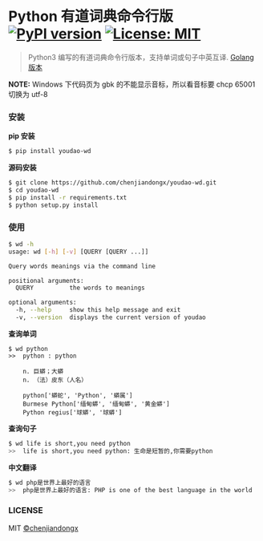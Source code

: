 # Python 有道词典命令行版 [![PyPI version](https://badge.fury.io/py/youdao-wd.svg)](https://badge.fury.io/py/youdao-wd) [![License: MIT](https://img.shields.io/badge/License-MIT-green.svg)](https://opensource.org/licenses/MIT)

> Python3 编写的有道词典命令行版本，支持单词或句子中英互译. [Golang 版本](https://github.com/chenjiandongx/youdao-go)

**NOTE:** Windows 下代码页为 gbk 的不能显示音标，所以看音标要 chcp 65001 切换为 utf-8

### 安装

**pip 安装**
```bash
$ pip install youdao-wd
```

**源码安装**
```bash
$ git clone https://github.com/chenjiandongx/youdao-wd.git
$ cd youdao-wd
$ pip install -r requirements.txt
$ python setup.py install
```

### 使用
```bash
$ wd -h
usage: wd [-h] [-v] [QUERY [QUERY ...]]

Query words meanings via the command line

positional arguments:
  QUERY          the words to meanings

optional arguments:
  -h, --help     show this help message and exit
  -v, --version  displays the current version of youdao
```

**查询单词**
```
$ wd python
>>  python : python

    n. 巨蟒；大蟒
    n. （法）皮东（人名）

    python['蟒蛇', 'Python', '蟒属']
    Burmese Python['缅甸蟒', '缅甸蟒', '黄金蟒']
    Python regius['球蟒', '球蟒']
```

**查询句子**
```bash
$ wd life is short,you need python
>>  life is short,you need python: 生命是短暂的,你需要python
```

**中文翻译**
```bash
$ wd php是世界上最好的语言
>>  php是世界上最好的语言: PHP is one of the best language in the world
```

### LICENSE

MIT [©chenjiandongx](https://github.com/chenjiandongx)
